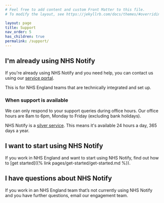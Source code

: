 ```yaml
---
# Feel free to add content and custom Front Matter to this file.
# To modify the layout, see https://jekyllrb.com/docs/themes/#overriding-theme-defaults

layout: page
title: Support
nav_order: 5
has_children: true
permalink: /support/
---
```


## I'm already using NHS Notify

If you're already using NHS Notify and you need help, you can contact us using our [service portal](https://nhsdigitallive.service-now.com/csm).

This is for NHS England teams that are technically integrated and set up.

### When support is available

We can only respond to your support queries during office hours. Our office hours are 8am to 6pm, Monday to Friday (excluding bank holidays).

NHS Notify is a [silver service](https://digital.nhs.uk/services/reference-guide#service-levels). This means it's available 24 hours a day, 365 days a year.

## I want to start using NHS Notify

If you work in NHS England and want to start using NHS Notify, find out how to [get started]({% link pages/get-started/get-started.md %}).

## I have questions about NHS Notify

If you work in an NHS England team that’s not currently using NHS Notify and you have further questions, email our engagement team.
